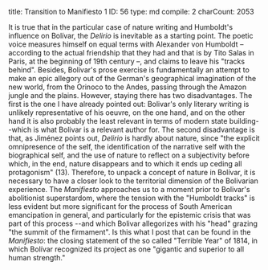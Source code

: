 title:          Transition to Manifiesto 1
ID:             56
type:           md
compile:        2
charCount:      2053



It is true that in the particular case of nature writing and Humboldt's influence on Bolívar, the _Delirio_ is inevitable as a starting point. The poetic voice measures himself on equal terms with Alexander von Humboldt –according to the actual friendship that they had and that is by Tito Salas in Paris, at the beginning of 19th century –, and claims to leave his "tracks behind". Besides, Bolivar's prose exercise is fundamentally an attempt to make an epic allegory out of the German's geographical imagination of the new world, from the Orinoco to the Andes, passing through the Amazon jungle and the plains. However, staying there has two disadvantages. The first is the one I have already pointed out: Bolivar's only literary writing is unlikely representative of his oeuvre, on the one hand, and on the other hand it is also probably the least relevant in terms of modern state building--which is what Bolivar is a relevant author for. The second disadvantage is that, as Jiménez points out, _Delirio_ is hardly about nature, since "the explicit omnipresence of the self, the identification of the narrative self with the biographical self, and the use of nature to reflect on a subjectivity before which, in the end, nature disappears and to which it ends up ceding all protagonism" (13). Therefore, to unpack a concept of nature in Bolívar, it is necessary to have a closer look to the territorial dimension of the Bolivarian experience. The _Manifiesto_ approaches us to a moment prior to Bolivar's abolitionist superstardom, where the tension with the "Humboldt tracks" is less evident but more significant for the process of South American emancipation in general, and particularly for the epistemic crisis that was part of this process --and which Bolivar allegorizes with his "head" grazing "the summit of the firmament". Is this what I post that can be found in the _Manifiesto_: the closing statement of the so called "Terrible Year" of 1814, in which Bolívar recognized its project as one "gigantic and superior to all human strength."
